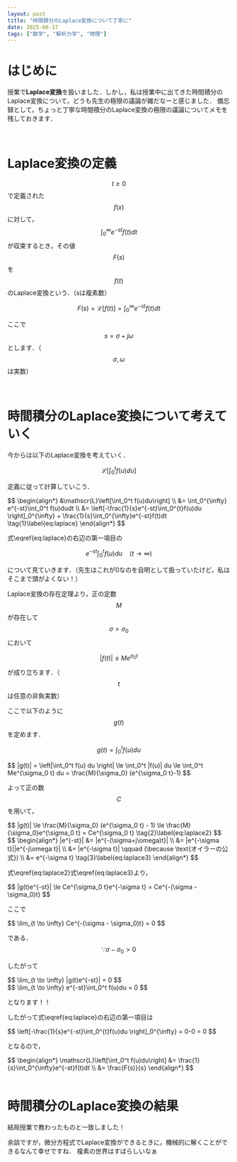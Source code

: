 ```yaml
---
layout: post
title: "時間積分のLaplace変換について丁寧に"
date: 2025-06-17
tags: ["数学", "解析力学", "物理"]
---
```


# はじめに

授業で**Laplace変換**を扱いました．しかし，私は授業中に出てきた時間積分のLaplace変換について，どうも先生の極限の議論が雑だなーと感じました．
備忘録として，ちょっと丁寧な時間積分のLaplace変換の極限の議論についてメモを残しておきます．

<br>

# Laplace変換の定義

$$t\ge 0$$ で定義された $$f(x)$$ に対して，$$\int_0^{\infty} e^{-st}f(t)dt$$ が収束するとき，その値$$F(s)$$を$$f(t)$$のLaplace変換という．（sは複素数）

$$
F(s) = \mathscr{L}[f(t)] = \int_0^{\infty} e^{-st}f(t)dt
$$

ここで$$s = \sigma + j\omega$$ とします．（$$\sigma, \omega$$ は実数）

<br>

# 時間積分のLaplace変換について考えていく

今からは以下のLaplace変換を考えていく．

$$
\mathscr{L}\left[\int_0^t f(u)du\right]
$$

定義に従って計算していこう．

<div style="overflow-x: auto">
$$
\begin{align*}
&\mathscr{L}\left[\int_0^t f(u)du\right] \\
&= \int_0^{\infty} e^{-st}\int_0^t f(u)dudt \\
&= \left[-\frac{1}{s}e^{-st}\int_0^{t}f(u)du \right]_0^{\infty} + \frac{1}{s}\int_0^{\infty}e^{-st}f(t)dt \tag{1}\label{eq:laplace}
\end{align*}
$$
</div>

式\eqref{eq:laplace}の右辺の第一項目の

$$
e^{-st} \int_0^t f(u)du \quad (t \to \infty)
$$

について見ていきます．（先生はこれが0なのを自明として扱っていたけど，私はそこまで頭がよくない！）

Laplace変換の存在定理より，正の定数$$M$$が存在して $$\sigma > \sigma_0$$ において

$$
|f(t)| \le Me^{\sigma_0 t}
$$

が成り立ちます．（$$t$$は任意の非負実数）

ここで以下のように $$g(t)$$ を定めます．

$$
g(t) = \int_0^t f(u) du
$$

<div style="overflow-x: auto">
$$
|g(t)| = \left|\int_0^t f(u) du \right| \le \int_0^t |f(u)| du \le \int_0^t Me^{\sigma_0 t} du = \frac{M}{\sigma_0} (e^{\sigma_0 t}-1)
$$
</div>

よって正の数$$C$$を用いて，

<div style="overflow-x: auto">
$$
|g(t)| \le \frac{M}{\sigma_0} (e^{\sigma_0 t} - 1) \le \frac{M}{\sigma_0}e^{\sigma_0 t} = Ce^{\sigma_0 t} \tag{2}\label{eq:laplace2}
$$
</div>



<div style="overflow-x: auto">
$$
\begin{align*}
|e^{-st}| &= |e^{-(\sigma+j\omega)t}| \\
&= |e^{-\sigma t}||e^{-j\omega t}| \\
&= |e^{-\sigma t}| \qquad (\because \text{オイラーの公式}) \\
&= e^{-\sigma t} \tag{3}\label{eq:laplace3}
\end{align*}
$$
</div>

式\eqref{eq:laplace2}式\eqref{eq:laplace3}より，

<div style="overflow-x: auto">
$$
|g(t)e^{-st}| \le Ce^{\sigma_0 t}e^{-\sigma t} = Ce^{-(\sigma - \sigma_0)t}
$$
</div>

ここで

<div style="overflow-x: auto">
$$
\lim_{t \to \infty} Ce^{-(\sigma - \sigma_0)t} = 0
$$
</div>

である．$$\because \sigma-\sigma_0 > 0$$

したがって

<div style="overflow-x: auto">
$$
\lim_{t \to \infty} |g(t)e^{-st}| = 0
$$
</div>

<div style="overflow-x: auto">
$$
\lim_{t \to \infty} e^{-st}\int_0^t f(u)du = 0
$$
</div>

となります！！

したがって式\eqref{eq:laplace}の右辺の第一項目は

<div style="overflow-x: auto">
$$
\left[-\frac{1}{s}e^{-st}\int_0^{t}f(u)du \right]_0^{\infty} = 0-0 = 0
$$
</div>

となるので，


<div style="overflow-x: auto">
$$
\begin{align*}
\mathscr{L}\left[\int_0^t f(u)du\right] &= \frac{1}{s}\int_0^{\infty}e^{-st}f(t)dt \\
&= \frac{F(s)}{s}
\end{align*}
$$
</div>

<br>

# 時間積分のLaplace変換の結果

結局授業で教わったものと一致しました！

余談ですが，微分方程式でLaplace変換ができるときに，機械的に解くことができるなんて幸せですね．
複素の世界はすばらしいなぁ